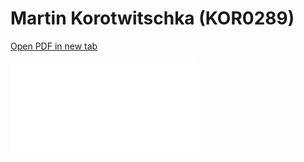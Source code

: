# Martin Korotwitschka (KOR0289)

<a href="../kor0289/main.pdf" target="_blank">Open PDF in new tab</a>

<object data="../kor0289/main.pdf" type="application/pdf" width="100%" height="1120px">
    <embed src="../kor0289/main.pdf">
    </embed>
</object>
